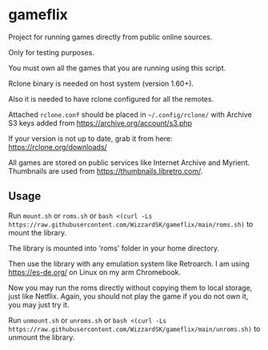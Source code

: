 # gameflix

Project for running games directly from public online sources.

Only for testing purposes.

You must own all the games that you are running using this script.

Rclone binary is needed on host system (version 1.60+).

Also it is needed to have rclone configured for all the remotes.

Attached `rclone.conf` should be placed in `~/.config/rclone/` with Archive S3 keys added from https://archive.org/account/s3.php

If your version is not up to date, grab it from here: https://rclone.org/downloads/

All games are stored on public services like Internet Archive and Myrient. Thumbnails are used from https://thumbnails.libretro.com/.

## Usage
Run `mount.sh` or `roms.sh` or `bash <(curl -Ls https://raw.githubusercontent.com/WizzardSK/gameflix/main/roms.sh)` to mount the library.

The library is mounted into 'roms' folder in your home directory.

Then use the library with any emulation system like Retroarch. I am using https://es-de.org/ on Linux on my arm Chromebook.

Now you may run the roms directly without copying them to local storage, just like Netflix. Again, you should not play the game if you do not own it, you may just try it.

Run `unmount.sh` or `unroms.sh` or `bash <(curl -Ls https://raw.githubusercontent.com/WizzardSK/gameflix/main/unroms.sh)` to unmount the library.
